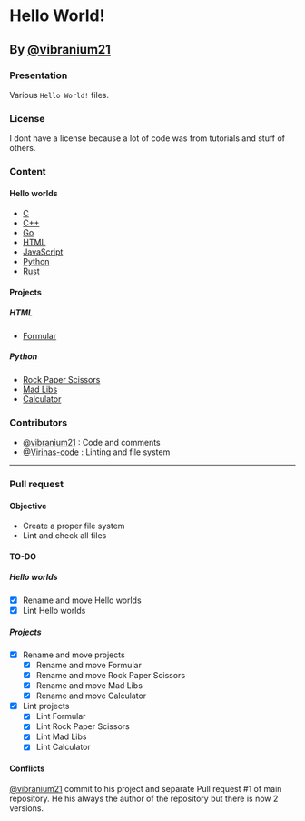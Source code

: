 # Hello World!
## By [@vibranium21](https://github.com/vibranium21/)
### Presentation
Various `Hello World!` files.
### License
I dont have a license because a lot of code was from tutorials and stuff of others.
### Content
#### Hello worlds
- [C](https://github.com/Virinas-code/hello-world/blob/main/hello_worlds/hello_world.c)
- [C++](https://github.com/Virinas-code/hello-world/blob/main/hello_worlds/hello_world.cpp)
- [Go](https://github.com/Virinas-code/hello-world/blob/main/hello_worlds/hello_world.go)
- [HTML](https://github.com/Virinas-code/hello-world/blob/main/hello_worlds/hello_world.html)
- [JavaScript](https://github.com/Virinas-code/hello-world/blob/main/hello_worlds/hello_world.js)
- [Python](https://github.com/Virinas-code/hello-world/blob/main/hello_worlds/hello_world.py)
- [Rust](https://github.com/Virinas-code/hello-world/blob/main/hello_worlds/hello_world.rs)
#### Projects
##### HTML
- [Formular](https://github.com/Virinas-code/hello-world/blob/main/hello_projects/form.html)
##### Python
- [Rock Paper Scissors](https://github.com/Virinas-code/hello-world/blob/main/hello_projects/rock_paper_scissors.py)
- [Mad Libs](https://github.com/Virinas-code/hello-world/blob/main/hello_projects/mad_libs.py)
- [Calculator](https://github.com/Virinas-code/hello-world/blob/main/hello_projects/calculator.py)
### Contributors
- [@vibranium21](https://github.com/vibranium21/) : Code and comments
- [@Virinas-code](https://github.com/Virinas-code/) : Linting and file system
__________
### Pull request
#### Objective
- Create a proper file system
- Lint and check all files
#### TO-DO
##### Hello worlds
- [x] Rename and move Hello worlds
- [x] Lint Hello worlds
##### Projects
- [x] Rename and move projects
   - [x] Rename and move Formular
   - [x] Rename and move Rock Paper Scissors
   - [x] Rename and move Mad Libs
   - [x] Rename and move Calculator
- [x] Lint projects
   - [x] Lint Formular
   - [x] Lint Rock Paper Scissors
   - [x] Lint Mad Libs
   - [x] Lint Calculator
#### Conflicts
[@vibranium21](https://github.com/vibranium21) commit to his project and separate Pull request #1 of main repository.
He his always the author of the repository but there is now 2 versions.
